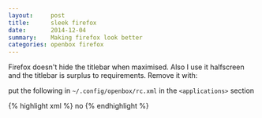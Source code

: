 ```yaml
---
layout:     post
title:      sleek firefox
date:       2014-12-04
summary:    Making firefox look better
categories: openbox firefox
---
```


Firefox doesn't hide the titlebar when maximised.  Also I use it 
halfscreen and the titlebar is surplus to requirements.  Remove it 
with:

put the following in `~/.config/openbox/rc.xml` in the `<applications>` section

{% highlight xml %}
<application name="Navigator">
    <decor>no</decor>
</application>
{% endhighlight %}    
